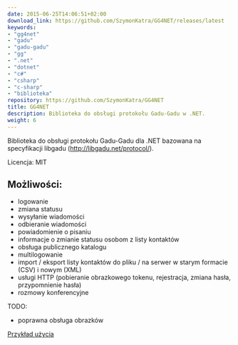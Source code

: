 ```yaml
---
date: 2015-06-25T14:06:51+02:00
download_link: https://github.com/SzymonKatra/GG4NET/releases/latest
keywords:
- "gg4net"
- "gadu"
- "gadu-gadu"
- "gg"
- ".net"
- "dotnet"
- "c#"
- "csharp"
- "c-sharp"
- "biblioteka"
repository: https://github.com/SzymonKatra/GG4NET
title: GG4NET
description: Biblioteka do obsługi protokołu Gadu-Gadu w .NET.
weight: 6
---
```


Biblioteka do obsługi protokołu Gadu-Gadu dla .NET bazowana na specyfikacji libgadu (http://libgadu.net/protocol/).

Licencja: MIT

## Możliwości:

- logowanie
- zmiana statusu
- wysyłanie wiadomości
- odbieranie wiadomości
- powiadomienie o pisaniu
- informacje o zmianie statusu osobom z listy kontaktów
- obsługa publicznego katalogu
- multilogowanie
- import / eksport listy kontaktów do pliku / na serwer w starym formacie (CSV) i nowym (XML)
- usługi HTTP (pobieranie obrazkowego tokenu, rejestracja, zmiana hasła, przypomnienie hasła)
- rozmowy konferencyjne

TODO:

- poprawna obsługa obrazków

[Przykład użycia](https://github.com/SzymonKatra/GG4NET/blob/master/GG4NETExample/Program.cs)
